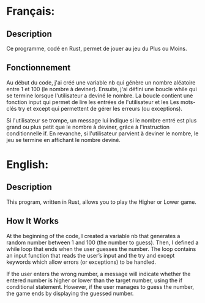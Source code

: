 # Français:

## Description
Ce programme, codé en Rust, permet de jouer au jeu du Plus ou Moins.


## Fonctionnement
Au début du code, j'ai créé une variable nb qui génère un nombre aléatoire entre 1 et 100 (le nombre à deviner). Ensuite, j'ai défini une boucle while qui se termine lorsque l'utilisateur a deviné le nombre.
La boucle contient une fonction input qui permet de lire les entrées de l'utilisateur et les Les mots-clés try et except qui permettent de gérer les erreurs (ou exceptions).

Si l'utilisateur se trompe, un message lui indique si le nombre entré est plus grand ou plus petit que le nombre à deviner, grâce à l'instruction conditionnelle if.
En revanche, si l'utilisateur parvient à deviner le nombre, le jeu se termine en affichant le nombre deviné.

# English:

## Description
This program, written in Rust, allows you to play the Higher or Lower game.

## How It Works
At the beginning of the code, I created a variable nb that generates a random number between 1 and 100 (the number to guess). Then, I defined a while loop that ends when the user guesses the number.
The loop contains an input function that reads the user’s input and the try and except keywords which allow errors (or exceptions) to be handled.

If the user enters the wrong number, a message will indicate whether the entered number is higher or lower than the target number, using the if conditional statement.
However, if the user manages to guess the number, the game ends by displaying the guessed number.
